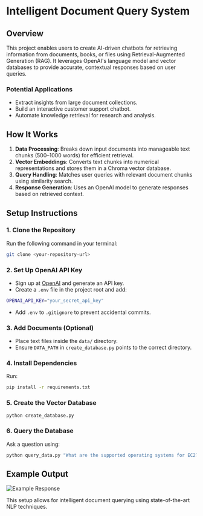 # Intelligent Document Query System

## Overview
This project enables users to create AI-driven chatbots for retrieving information from documents, books, or files using Retrieval-Augmented Generation (RAG). It leverages OpenAI's language model and vector databases to provide accurate, contextual responses based on user queries.

### Potential Applications
- Extract insights from large document collections.
- Build an interactive customer support chatbot.
- Automate knowledge retrieval for research and analysis.

## How It Works
1. **Data Processing**: Breaks down input documents into manageable text chunks (500–1000 words) for efficient retrieval.
2. **Vector Embeddings**: Converts text chunks into numerical representations and stores them in a Chroma vector database.
3. **Query Handling**: Matches user queries with relevant document chunks using similarity search.
4. **Response Generation**: Uses an OpenAI model to generate responses based on retrieved context.

## Setup Instructions
### 1. Clone the Repository
Run the following command in your terminal:
```sh
git clone <your-repository-url>
```

### 2. Set Up OpenAI API Key
- Sign up at [OpenAI](https://platform.openai.com/api-keys) and generate an API key.
- Create a `.env` file in the project root and add:
```sh
OPENAI_API_KEY="your_secret_api_key"
```
- Add `.env` to `.gitignore` to prevent accidental commits.

### 3. Add Documents (Optional)
- Place text files inside the `data/` directory.
- Ensure `DATA_PATH` in `create_database.py` points to the correct directory.

### 4. Install Dependencies
Run:
```sh
pip install -r requirements.txt
```

### 5. Create the Vector Database
```sh
python create_database.py
```

### 6. Query the Database
Ask a question using:
```sh
python query_data.py "What are the supported operating systems for EC2?"
```

## Example Output
![Example Response](https://github.com/mlsmall/RAG-Application-with-LangChain/blob/main/output.png)

This setup allows for intelligent document querying using state-of-the-art NLP techniques.
